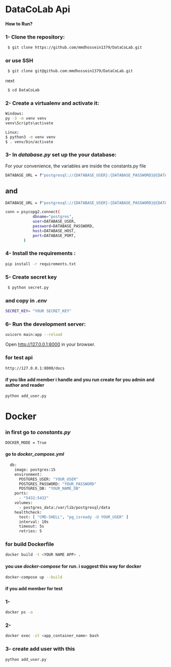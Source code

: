 # DataCoLab Api

#### How to Run?
### 1- Clone the repository:
```bash
 $ git clone https://github.com/mmdhossein1379/DataCoLab.git
 ```
### or use SSH
```bash
 $ git clone git@github.com:mmdhossein1379/DataCoLab.git
 ```
next 
```bash
 $ cd DataCoLab
```

### 2- Create a virtualenv and activate it:
```bash
Windows:
py -3 -m venv venv
venv\Scripts\activate
```
```bash
Linux:
$ python3 -m venv venv
$ . venv/bin/activate
```
### 3- In *database.py* set up the your database:
For your convenience, the variables are inside the constants.py file

```bash
DATABASE_URL = f"postgresql://{DATABASE_USER}:{DATABASE_PASSWORD}@{DATABASE_HOST}/{DATABASE_NAME}"
```
## and
```bash
DATABASE_URL = f"postgresql://{DATABASE_USER}:{DATABASE_PASSWORD}@{DATABASE_HOST}/{DATABASE_NAME}"
```
```bash
conn = psycopg2.connect(
            dbname="postgres",
            user=DATABASE_USER,
            password=DATABASE_PASSWORD,
            host=DATABASE_HOST,
            port=DATABASE_PORT,
        )
```

### 4- Install the requirements :
```bash
pip install -r requirements.txt
```
### 5- Create secret key
```bash
 $ python secret.py
```
### and copy in *.env*
```bash
SECRET_KEY= "YOUR SECRET_KEY"
```

### 6- Run the development server:
```bash
uvicorn main:app --reload
```
Open http://127.0.0.1:8000 in your browser.

### for test api 
```bash
http://127.0.0.1:8000/docs
```

#### if you like add member i handle and you run create for you admin and author and reader
```bash
python add_user.py
```

# Docker
### in first go to *constants.py*
```bash
DOCKER_MODE = True
```
#### go to *docker_compose.yml*
```bash
  db:
    image: postgres:15
    environment:
      POSTGRES_USER: "YOUR_USER"
      POSTGRES_PASSWORD: "YOUR_PASSWORD"
      POSTGRES_DB: "YOUR_NAME_DB"
    ports:
      - "5432:5432"
    volumes:
      - postgres_data:/var/lib/postgresql/data
    healthcheck:
      test: [ "CMD-SHELL", "pg_isready -U YOUR_USER" ]
      interval: 10s
      timeout: 5s
      retries: 5
```
### for build Dockerfile
```bash
docker build -t <YOUR NAME APP> . 
```
#### you use *docker-compose* for run. i suggest this way for docker
```bash
docker-compose up --build 
```

#### if you add member for test
### 1-
```bash
docker ps -a  
```
### 2-
```bash
docker exec -it <app_container_name> bash
```
### 3- create add user with this
```bash
python add_user.py 
```